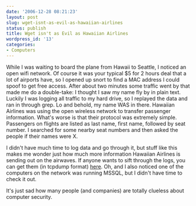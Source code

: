 ```yaml
---
date: '2006-12-28 08:21:23'
layout: post
slug: wget-isnt-as-evil-as-hawaiian-airlines
status: publish
title: Wget isn't as Evil as Hawaiian Airlines
wordpress_id: '13'
categories:
- Computers
---
```


While I was waiting to board the plane from Hawaii to Seattle, I noticed an open wifi network. Of course it was your typical $5 for 2 hours deal that a lot of airports have, so I opened up snort to find a MAC address I could spoof to get free access. After about two minutes some traffic went by that made me do a double-take: I thought I saw my name fly by in plain text. Luckily I was logging all traffic to my hard drive, so I replayed the data and ran in through grep. Lo and behold, my name WAS in there. Hawaiian Airlines was using the open wireless network to transfer passenger information. What's worse is that their protocol was extremely simple. Passengers on flights are listed as last name, first name, followed by seat number. I searched for some nearby seat numbers and then asked the people if their names were X.


I didn't have much time to log data and go through it, but stuff like this makes me wonder just how much more information Hawaiian Airlines is sending out on the airwaves. If anyone wants to sift through the logs, you can get them (in tcpdump format) [here](/files/log.1167174454.txt). Oh, and I also noticed one of the computers on the network was running MSSQL, but I didn't have time to check it out.


It's just sad how many people (and companies) are totally clueless about computer security.

